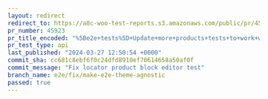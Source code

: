 ```yaml
---
layout: redirect
redirect_to: https://a8c-woo-test-reports.s3.amazonaws.com/public/pr/45923/api/index.html
pr_number: 45923
pr_title_encoded: "%5Be2e+tests%5D+Update+more+products+tests+to+work+with+blocks+themes"
pr_test_type: api
last_published: "2024-03-27 12:50:54 +0000"
commit_sha: cc681c8ebf6f0c24dfd8910ef70614658a50af0f
commit_message: "Fix locator product block editor test"
branch_name: e2e/fix/make-e2e-theme-agnostic
passed: true
---
```

